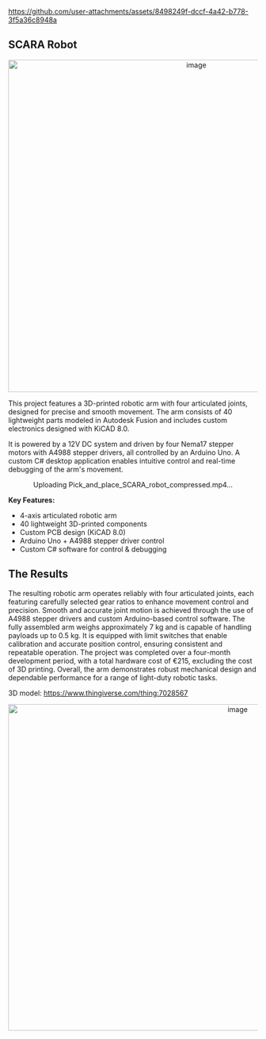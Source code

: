 
https://github.com/user-attachments/assets/8498249f-dccf-4a42-b778-3f5a36c8948a

## SCARA Robot
<p align="center">
  <img width="744" height="670" alt="image" src="https://github.com/user-attachments/assets/7cd8bc58-c5da-4a07-8dc2-b7024a96c532" />
</p>

This project features a 3D-printed robotic arm with four articulated joints, designed for precise and smooth movement. The arm consists of 40 lightweight parts modeled in Autodesk Fusion and includes custom electronics designed with KiCAD 8.0.

It is powered by a 12V DC system and driven by four Nema17 stepper motors with A4988 stepper drivers, all controlled by an Arduino Uno. A custom C# desktop application enables intuitive control and real-time debugging of the arm's movement.

<p align="center">
  Uploading Pick_and_place_SCARA_robot_compressed.mp4…
</p>

**Key Features:**
- 4-axis articulated robotic arm
- 40 lightweight 3D-printed components
- Custom PCB design (KiCAD 8.0)
- Arduino Uno + A4988 stepper driver control
- Custom C# software for control & debugging

## The Results

The resulting robotic arm operates reliably with four articulated joints, each featuring carefully selected gear ratios to enhance movement control and precision. Smooth and accurate joint motion is achieved through the use of A4988 stepper drivers and custom Arduino-based control software. The fully assembled arm weighs approximately 7 kg and is capable of handling payloads up to 0.5 kg. It is equipped with limit switches that enable calibration and accurate position control, ensuring consistent and repeatable operation. The project was completed over a four-month development period, with a total hardware cost of €215, excluding the cost of 3D printing. Overall, the arm demonstrates robust mechanical design and dependable performance for a range of light-duty robotic tasks.

3D model:
https://www.thingiverse.com/thing:7028567

<p align="center">
  <img width="911" height="658" alt="image" src="https://github.com/user-attachments/assets/d6f8ebac-6fd7-402e-8633-268e5c2c5db7" />
</p>
